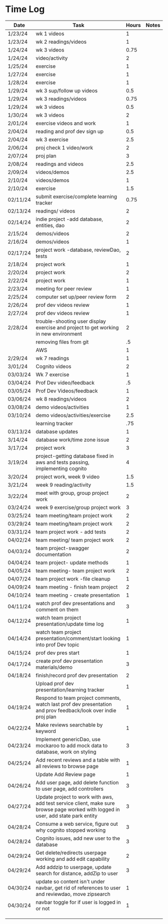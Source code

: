 
# Time Log

| Date     | Task                                                                                                                              | Hours | Notes |
|----------|-----------------------------------------------------------------------------------------------------------------------------------|-------|-------|
| 1/23/24  | wk 1 videos                                                                                                                       | 1     |       |
| 1/23/24  | wk 2 readings/videos                                                                                                              | 1     |       |
| 1/24/24  | wk 3 videos                                                                                                                       | 0.75  |       |
| 1/24/24  | video/activity                                                                                                                    | 2     |       |
| 1/25/24  | exercise                                                                                                                          | 1     |       |
| 1/27/24  | exercise                                                                                                                          | 1     |       |
| 1/28/24  | exercise                                                                                                                          | 1     |       |
| 1/29/24  | wk 3 sup/follow up videos                                                                                                         | 0.5   |       |
| 1/29/24  | wk 3 readings/videos                                                                                                              | 0.75  |       |
| 1/29/24  | wk 3  videos                                                                                                                      | 0.5   |       |
| 1/30/24  | wk 3  videos                                                                                                                      | 2     |       |
| 2/01/24  | exercise videos and work                                                                                                          | 1     |       |
| 2/04/24  | reading and prof dev sign up                                                                                                      | 0.5   |       |
| 2/04/24  | wk 3 exercise                                                                                                                     | 2.5   |       |
| 2/06/24  | proj check 1 video/work                                                                                                           | 2     |       |
| 2/07/24  | proj plan                                                                                                                         | 3     |       |
| 2/08/24  | readings and videos                                                                                                               | 2.5   |       |
| 2/09/24  | videos/demos                                                                                                                      | 2.5   |       |
| 2/10/24  | videos/demos                                                                                                                      | 1     |       |
| 2/10/24  | exercise                                                                                                                          | 1.5   |       |
| 02/11/24 | submit exercise/complete learning tracker                                                                                         | 0.75  |       |
| 02/13/24 | readings/ videos                                                                                                                  | 2     |       |
| 02/14/24 | indie project -add database, entities, dao                                                                                        | 2     |       |
| 2/15/24  | demos/videos                                                                                                                      | 2     |       |
| 2/16/24  | demos/videos                                                                                                                      | 1     |       |
| 02/17/24 | project work -database, reviewDao, tests                                                                                          | 2     |       |
| 2/18/24  | project work                                                                                                                      | 1     |       |
| 2/20/24  | project work                                                                                                                      | 2     |       |
| 2/22/24  | project work                                                                                                                      | 1     |       |
| 2/23/24  | meeting for peer review                                                                                                           | 1     |       |
| 2/25/24  | computer set up/peer review form                                                                                                  | 2     |       |
| 2/26/24  | prof dev videos review                                                                                                            | 1     |       |
| 2/27/24  | prof dev videos review                                                                                                            | 1     |       |
| 2/28/24  | trouble-shooting user display exercise and project to get working in new environment                                              | 2     |       |
|          | removing files from git                                                                                                           | .5    |       |
|          | AWS                                                                                                                               | 1     |       |
| 2/29/24  | wk 7 readings                                                                                                                     | 1     |       |
| 3/01/24  | Cognito videos                                                                                                                    | 2     |       |
| 03/03/24 | Wk 7 exercise                                                                                                                     | 1     |       |
| 03/04/24 | Prof Dev video/feedback                                                                                                           | .5    |       |
| 03/05/24 | Prof Dev Videos/feedback                                                                                                          | 1     |       |
| 03/06/24 | wk 8 readings/videos                                                                                                              | 2     |       |
| 03/08/24 | demo videos/activities                                                                                                            | 1     |       |
| 03/10/24 | demo videos/activities/exercise                                                                                                   | 2.5   |       |
|          | learning tracker                                                                                                                  | .75   |       |
| 03/13/24 | database updates                                                                                                                  | 1     |       |
| 3/14/24  | database work/time zone issue                                                                                                     | 2     |       |
| 3/17/24  | project work                                                                                                                      | 3     |       |
| 3/19/24  | project-getting database fixed in aws and tests passing, implementing cognito                                                     | 4     |       |
| 3/20/24  | project work, week 9 video                                                                                                        | 1.5   |       |
| 3/21/24  | week 9 reading/activity                                                                                                           | 1.5   |       |
| 3/22/24  | meet with group, group project work                                                                                               | 2     |       |
| 03/24/24 | week 9 exercise/group project work                                                                                                | 3     |       |
| 03/25/24 | team meeting/team project work                                                                                                    | 2     |       |
| 03/29/24 | team meeting/team project work                                                                                                    | 2     |       |
| 03/31/24 | team project work - add tests                                                                                                     | 2     |       |
| 04/02/24 | team meeting/ team project work                                                                                                   | 2     |       |
| 04/03/24 | team project-swagger documentation                                                                                                | 2     |       |
| 04/04/24 | team project- update methods                                                                                                      | 1     |       |
| 04/05/24 | team meeting- team project work                                                                                                   | 2     |       |
| 04/07/24 | team project work -file cleanup                                                                                                   | 1     |       |
| 04/09/24 | team meeting - finish team project                                                                                                | 2     |       |
| 04/10/24 | team meeting - create presentation                                                                                                | 1     |       |
| 04/11/24 | watch prof dev presentations and comment on them                                                                                  | 3     |       |
| 04/12/24 | watch team project presentation/update time log                                                                                   | 1     |       |
| 04/14/24 | watch team project presentation/comment/start looking into prof Dev topic                                                         | 1     |       |
| 04/15/24 | prof dev pres start                                                                                                               | 1     |       |
| 04/17/24 | create prof dev presentation materials/demo                                                                                       | 3     |       |
| 04/18/24 | finish/record prof dev presentation                                                                                               | 2     |       |
|          | Upload prof dev presentation/learning tracker                                                                                     | 1     |       |
| 04/19/24 | Respond to team project comments, watch last prof dev presentation and prov feedback/look over indie proj plan                    | 1     |       |
| 04/22/24 | Make reviews searchable by keyword                                                                                                | 1     |       |
| 04/23/24 | Implement genericDao, use mockaroo to add mock data to database, work on styling                                                  | 3     |       |
| 04/25/24 | Add recent reviews and a table with all reviews to browse page                                                                    | 1     |       |
|          | Update Add Review page                                                                                                            | 1     |       |
| 04/26/24 | Add  user page, add delete function to user page, add controllers                                                                 | 3     |       |
| 04/27/24 | Update project to work with aws, add test service client, make sure browse page worked with logged in user, add state park entity | 3     |       |
| 04/28/24 | Consume a web service, figure out why cognito stopped working                                                                     | 3     |       |
| 04/28/24 | Cognito issues, add new user to the database                                                                                      | 3     |       |
| 04/29/24 | Get  delete/redirects userpage working and add edit capability                                                                    | 2     |       |
| 04/29/24 | Add addzip to userpage, update search for distance, addZip to user                                                                | 3     |       |
| 04/30/24 | update so content isn't under navbar, get rid of references to user and reviewdao, move zipsearch                                 | 1     |       |
| 04/30/24 | navbar toggle for if user is logged in or not                                                                                     | 1     |       |
|          |                                                                                                                                   |       |       |
|          |                                                                                                                                   |       |       |
|          |                                                                                                                                   |       |       |

